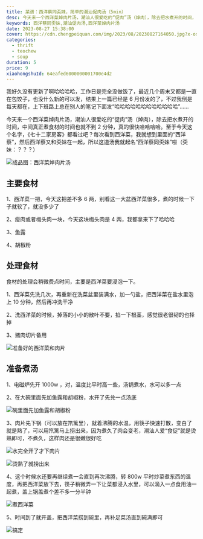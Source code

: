 ```yaml
---
title: 菜谱：西洋蔡同奀妹，简单的潮汕促肉汤（5min）
desc: 今天来一个西洋菜焯肉片汤，潮汕人很爱吃的“促肉”汤（焯肉），除去把水煮开的时间，中间真正煮食材的时间也就不到 2 分钟，真的很快哈哈哈哈。至于今天这个名字，《七十二家房客》都看过吧？每次看到西洋菜，我就想到里面的“西洋蔡”，然后西洋蔡又和奀妹在一起，所以这道汤我就起名“西洋蔡同奀妹”啦（奀妹：？？？）
keywords: 西洋蔡同奀妹,潮汕促肉汤,西洋菜焯肉片汤
date: 2023-08-27 15:38:00
cover: https://cdn.chengpeiquan.com/img/2023/08/20230827164050.jpg?x-oss-process=image/interlace,1
categories:
  - thrift
  - teochew
  - soup
duration: 5
price: 9
xiaohongshuId: 64eafed6000000001700e4d2
---
```


我好久没有更新了啊哈哈哈哈，工作日是完全没做饭了，最近几个周末又都是一直在包饺子，也没什么新的可以发，结果上一篇已经是 6 月份发的了，不过我倒是每天都在，上下班路上总在别人的笔记下面发“哈哈哈哈哈哈哈哈哈哈哈哈”……

今天来一个西洋菜焯肉片汤，潮汕人很爱吃的“促肉”汤（焯肉），除去把水煮开的时间，中间真正煮食材的时间也就不到 2 分钟，真的很快哈哈哈哈。至于今天这个名字，《七十二家房客》都看过吧？每次看到西洋菜，我就想到里面的“西洋蔡”，然后西洋蔡又和奀妹在一起，所以这道汤我就起名“西洋蔡同奀妹”啦（奀妹：？？？）

![成品图：西洋菜焯肉片汤](https://cdn.chengpeiquan.com/img/2023/08/20230827164107.jpg?x-oss-process=image/interlace,1)

## 主要食材

1、西洋菜一把，今天这把差不多 6 两，别看这一大盆西洋菜很多，煮的时候一下子就软了，就没多少了

2、瘦肉或者梅头肉一块，今天这块梅头肉是 4 两，我都拿来下了哈哈哈

3、鱼露

4、胡椒粉

## 处理食材

食材的处理会稍微费点时间，主要是西洋菜要浸泡一下。

1、西洋菜先洗几次，再重新在洗菜盆里装满水，加一勺盐，把西洋菜在盐水里泡上 10 分钟，然后再冲洗干净

2、洗西洋菜的时候，掉落的小小的散叶不要，掐一下根茎，感觉很老很韧的也择掉

3、猪肉切片备用

![准备好的西洋菜和肉片](https://cdn.chengpeiquan.com/img/2023/08/20230827164102.jpg?x-oss-process=image/interlace,1)

## 准备煮汤

1、电磁炉先开 1000w ，对，温度比平时高一些，汤锅煮水，水可以多一点

2、在大碗里面先加鱼露和胡椒粉，水开了先兑一点汤底

![碗里面先加鱼露和胡椒粉](https://cdn.chengpeiquan.com/img/2023/08/20230827164103.jpg?x-oss-process=image/interlace,1)

3、肉片先下锅（可以放在笊篱里），就着沸腾的水温，用筷子快速打散，变白了就是熟了，可以用笊篱马上捞出来，因为煮久了肉会变老，潮汕人爱“食促”就是烫熟即可，不煮久，这样肉还是很嫩很好吃

![水完全开了才下肉片](https://cdn.chengpeiquan.com/img/2023/08/20230827164104.jpg?x-oss-process=image/interlace,1)

![烫熟了就捞出来](https://cdn.chengpeiquan.com/img/2023/08/20230827164108.jpg?x-oss-process=image/interlace,1)

4、这个时候水还要再继续煮一会直到再次沸腾，转 800w 平时炒菜煮东西的温度，再把西洋菜放下去，筷子稍微弄一下让菜都浸入水里，可以滴入一点食用油一起煮，盖上锅盖煮个差不多一分半钟

![煮西洋菜](https://cdn.chengpeiquan.com/img/2023/08/20230827164105.jpg?x-oss-process=image/interlace,1)

5、时间到了就开盖，把西洋菜捞到碗里，再补足菜汤直到碗满即可

![搞定](https://cdn.chengpeiquan.com/img/2023/08/20230827164106.jpg?x-oss-process=image/interlace,1)
